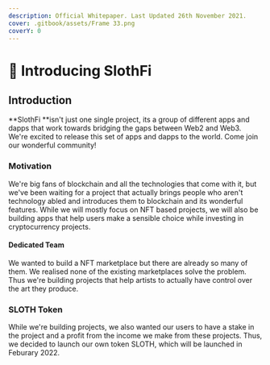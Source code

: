 ```yaml
---
description: Official Whitepaper. Last Updated 26th November 2021.
cover: .gitbook/assets/Frame 33.png
coverY: 0
---
```


# 🦥 Introducing SlothFi

## Introduction

**SlothFi **isn't just one single project, its a group of different apps and dapps that work towards bridging the gaps between Web2 and Web3. We're excited to release this set of apps and dapps to the world. Come join our wonderful community!

### Motivation

We're big fans of blockchain and all the technologies that come with it, but we've been waiting for a project that actually brings people who aren't technology abled and introduces them to blockchain and its wonderful features. While we will mostly focus on NFT based projects, we will also be building apps that help users make a sensible choice while investing in cryptocurrency projects.

#### &#x20;Dedicated Team

We wanted to build a NFT marketplace but there are already so many of them. We realised none of the existing marketplaces solve the problem. Thus we're building projects that help artists to actually have control over the art they produce.&#x20;

### SLOTH Token

While we're building projects, we also wanted our users to have a stake in the project and a profit from the income we make from these projects. Thus, we decided to launch our own token SLOTH, which will be launched in Feburary 2022.
